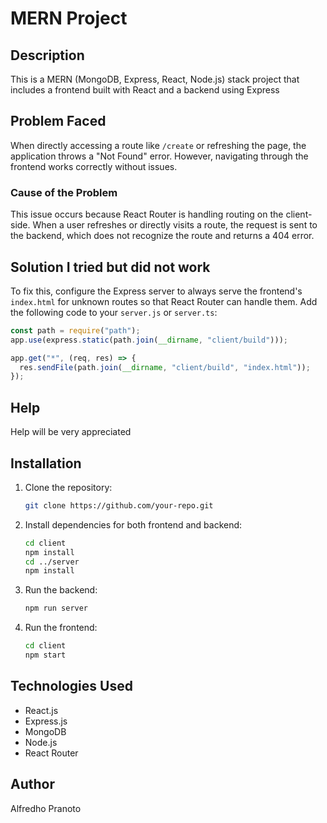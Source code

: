 # MERN Project

## Description
This is a MERN (MongoDB, Express, React, Node.js) stack project that includes a frontend built with React and a backend using Express

## Problem Faced
When directly accessing a route like `/create` or refreshing the page, the application throws a "Not Found" error. However, navigating through the frontend works correctly without issues.

### Cause of the Problem
This issue occurs because React Router is handling routing on the client-side. When a user refreshes or directly visits a route, the request is sent to the backend, which does not recognize the route and returns a 404 error.

## Solution I tried but did not work
To fix this, configure the Express server to always serve the frontend's `index.html` for unknown routes so that React Router can handle them. Add the following code to your `server.js` or `server.ts`:

```js
const path = require("path");
app.use(express.static(path.join(__dirname, "client/build")));

app.get("*", (req, res) => {
  res.sendFile(path.join(__dirname, "client/build", "index.html"));
});
```

## Help
Help will be very appreciated

## Installation
1. Clone the repository:
   ```sh
   git clone https://github.com/your-repo.git
   ```
2. Install dependencies for both frontend and backend:
   ```sh
   cd client
   npm install
   cd ../server
   npm install
   ```
3. Run the backend:
   ```sh
   npm run server
   ```
4. Run the frontend:
   ```sh
   cd client
   npm start
   ```

## Technologies Used
- React.js
- Express.js
- MongoDB
- Node.js
- React Router

## Author
Alfredho Pranoto

